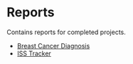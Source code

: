 # Reports

Contains reports for completed projects.

* [Breast Cancer Diagnosis](https://github.com/pranjaladhi/reports/tree/main/diagnosis_api)
* [ISS Tracker](https://github.com/pranjaladhi/reports/tree/main/iss_tracker)
